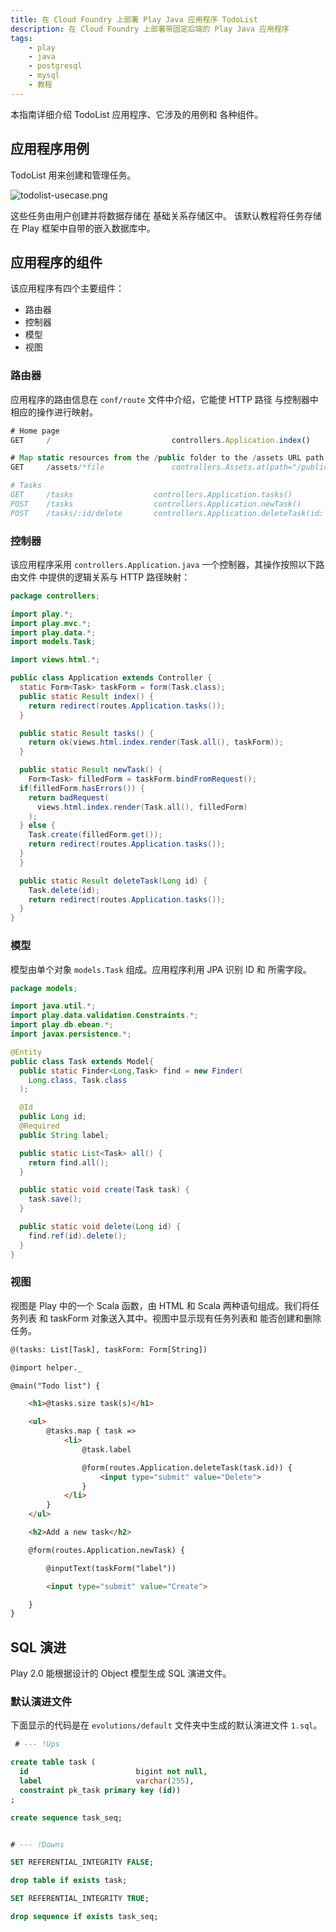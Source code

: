 ```yaml
---
title: 在 Cloud Foundry 上部署 Play Java 应用程序 TodoList
description: 在 Cloud Foundry 上部署带固定后端的 Play Java 应用程序
tags:
    - play
    - java
    - postgresql
    - mysql
    - 教程
---
```


本指南详细介绍 TodoList 应用程序、它涉及的用例和
各种组件。

## 应用程序用例
TodoList 用来创建和管理任务。

![todolist-usecase.png](/images/play/todolist-usecase.png)

这些任务由用户创建并将数据存储在
基础关系存储区中。
该默认教程将任务存储在 Play 框架中自带的嵌入数据库中。

## 应用程序的组件

该应用程序有四个主要组件：

+    路由器
+    控制器
+    模型
+    视图

### 路由器
应用程序的路由信息在 `conf/route` 文件中介绍，它能使 HTTP 路径
与控制器中相应的操作进行映射。

``` javascript
# Home page
GET     /                           controllers.Application.index()

# Map static resources from the /public folder to the /assets URL path
GET     /assets/*file               controllers.Assets.at(path="/public", file)

# Tasks
GET     /tasks                  controllers.Application.tasks()
POST    /tasks                  controllers.Application.newTask()
POST    /tasks/:id/delete       controllers.Application.deleteTask(id: Long)
```

### 控制器
该应用程序采用 `controllers.Application.java` 一个控制器，其操作按照以下路由文件
中提供的逻辑关系与 HTTP 路径映射：

``` java
package controllers;

import play.*;
import play.mvc.*;
import play.data.*;
import models.Task;

import views.html.*;

public class Application extends Controller {
  static Form<Task> taskForm = form(Task.class);
  public static Result index() {
    return redirect(routes.Application.tasks());
  }

  public static Result tasks() {
    return ok(views.html.index.render(Task.all(), taskForm));
  }

  public static Result newTask() {
    Form<Task> filledForm = taskForm.bindFromRequest();
  if(filledForm.hasErrors()) {
    return badRequest(
      views.html.index.render(Task.all(), filledForm)
    );
  } else {
    Task.create(filledForm.get());
    return redirect(routes.Application.tasks());
  }
  }

  public static Result deleteTask(Long id) {
    Task.delete(id);
    return redirect(routes.Application.tasks());
  }
}
```

### 模型
模型由单个对象 `models.Task` 组成。应用程序利用 JPA 识别 ID 和
所需字段。

``` java
package models;

import java.util.*;
import play.data.validation.Constraints.*;
import play.db.ebean.*;
import javax.persistence.*;

@Entity
public class Task extends Model{
  public static Finder<Long,Task> find = new Finder(
    Long.class, Task.class
  );

  @Id
  public Long id;
  @Required
  public String label;

  public static List<Task> all() {
    return find.all();
  }

  public static void create(Task task) {
    task.save();
  }

  public static void delete(Long id) {
    find.ref(id).delete();
  }
}
```
### 视图
视图是 Play 中的一个 Scala 函数，由 HTML 和 Scala 两种语句组成。我们将任务列表
和 taskForm 对象送入其中。视图中显示现有任务列表和
能否创建和删除任务。
``` html
@(tasks: List[Task], taskForm: Form[String])

@import helper._

@main("Todo list") {

    <h1>@tasks.size task(s)</h1>

    <ul>
        @tasks.map { task =>
            <li>
                @task.label

                @form(routes.Application.deleteTask(task.id)) {
                    <input type="submit" value="Delete">
                }
            </li>
        }
    </ul>

    <h2>Add a new task</h2>

    @form(routes.Application.newTask) {

        @inputText(taskForm("label"))

        <input type="submit" value="Create">

    }
}
```
## SQL 演进
Play 2.0 能根据设计的 Object 模型生成 SQL 演进文件。

### 默认演进文件
下面显示的代码是在 `evolutions/default` 文件夹中生成的默认演进文件 `1.sql`。

``` sql
 # --- !Ups

create table task (
  id                        bigint not null,
  label                     varchar(255),
  constraint pk_task primary key (id))
;

create sequence task_seq;


# --- !Downs

SET REFERENTIAL_INTEGRITY FALSE;

drop table if exists task;

SET REFERENTIAL_INTEGRITY TRUE;

drop sequence if exists task_seq;

```

